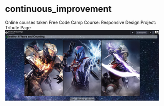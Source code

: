 # continuous_improvement
Online courses taken
Free Code Camp
Course: Responsive Design
Project: Tribute Page
![Destiny Tribute Page](https://github.com/davidsmorton/continuous_improvement/blob/main/Free_code_camp/media/Destiny_Tribute_Page.png "Destiny Tribute Page")